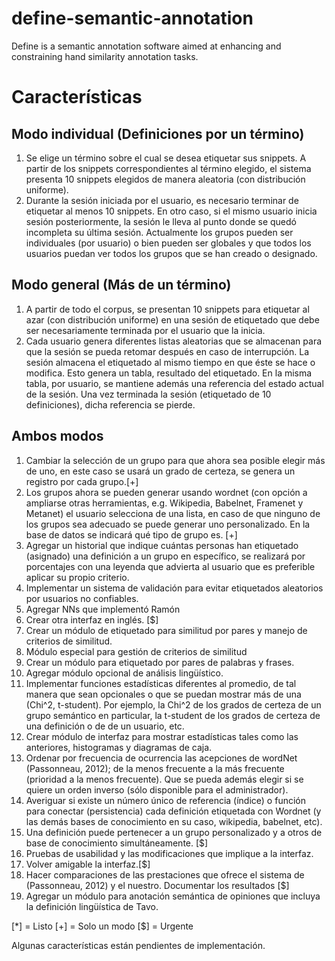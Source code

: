 # define-semantic-annotation
Define is a semantic annotation software aimed at enhancing and constraining hand similarity annotation tasks. 

# Características

## Modo individual (Definiciones por un término)

1. Se elige un término sobre el cual se desea etiquetar sus snippets. A partir de los snippets correspondientes al término elegido, el sistema presenta 10 snippets elegidos de manera aleatoria (con distribución uniforme). 
2. Durante la sesión iniciada por el usuario, es necesario terminar de etiquetar al menos 10 snippets. En otro caso, si el mismo usuario inicia sesión posteriormente, la sesión le lleva al punto donde se quedó incompleta su última sesión. 
Actualmente los grupos pueden ser individuales (por usuario) o bien pueden ser globales y que todos los usuarios puedan ver todos los grupos que se han creado o designado.

## Modo general (Más de un término)

1. A partir de todo el corpus, se presentan 10 snippets para etiquetar al azar  (con distribución uniforme) en una sesión de etiquetado que debe ser necesariamente terminada por el usuario que la inicia.
2. Cada usuario genera diferentes listas aleatorias que se almacenan para que la sesión se pueda retomar después en caso de interrupción. La sesión almacena el etiquetado al mismo tiempo en que éste se hace o modifica. Esto genera un tabla, resultado del etiquetado. En la misma tabla, por usuario, se mantiene además una referencia del estado actual de la sesión. Una vez terminada la sesión (etiquetado de 10 definiciones), dicha referencia se pierde.

## Ambos modos

1. Cambiar la selección de un grupo para que ahora sea posible elegir más de uno, en este caso se usará un grado de certeza, se genera un registro por cada grupo.[+]
2. Los grupos ahora se pueden generar usando wordnet (con opción a ampliarse otras herramientas, e.g. Wikipedia, Babelnet, Framenet y Metanet) el usuario selecciona de una lista, en caso de que ninguno de los grupos sea adecuado se puede generar uno personalizado. En la base de datos se indicará qué tipo de grupo es. [+]
3. Agregar un historial que indique cuántas personas han etiquetado (asignado) una definición a un grupo en específico, se realizará por porcentajes con una leyenda que advierta al usuario que es preferible aplicar su propio criterio.
4. Implementar un sistema de validación para evitar etiquetados aleatorios por usuarios no confiables.
5. Agregar NNs que implementó Ramón
6. Crear otra interfaz en inglés. [$]
7. Crear un módulo de etiquetado para similitud por pares y manejo de criterios de similitud.
8. Módulo especial para gestión de criterios de similitud
9. Crear un módulo para etiquetado por pares de palabras y frases.
10. Agregar módulo opcional de análisis lingüístico.
11. Implementar funciones estadísticas diferentes al promedio, de tal manera que sean opcionales o que se puedan mostrar más de una (Chi^2, t-student). Por ejemplo, la Chi^2 de los grados de certeza de un grupo semántico en particular, la t-student de los grados de certeza de una definición o de de un usuario, etc.
12. Crear módulo de interfaz para mostrar estadísticas tales como las anteriores, histogramas y diagramas de caja.
13. Ordenar por frecuencia de ocurrencia las acepciones de wordNet (Passonneau, 2012); de la menos frecuente a la más frecuente (prioridad a la menos frecuente). Que se pueda además elegir si se quiere un orden inverso (sólo disponible para el administrador).
14. Averiguar si existe un número único de referencia (índice) o función para conectar (persistencia) cada definición etiquetada con Wordnet (y las demás bases de conocimiento en su caso, wikipedia, babelnet, etc).
15. Una definición puede pertenecer a un grupo personalizado y a otros de base de conocimiento simultáneamente. [$]
16. Pruebas de usabilidad y las modificaciones que implique a la interfaz.
17. Volver amigable la interfaz.[$]
18. Hacer comparaciones de las prestaciones que ofrece el sistema de  (Passonneau, 2012) y el nuestro. Documentar los resultados [$]
19. Agregar un módulo para anotación semántica de opiniones que incluya la definición lingüística de Tavo.

[*] = Listo
[+] = Solo un modo
[$] = Urgente

Algunas características están pendientes de implementación.
